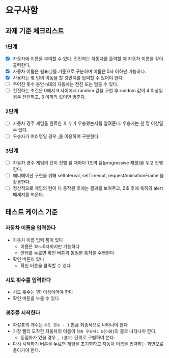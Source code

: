 # 요구사항

## 과제 기준 체크리스트

### 1단계

- [x] 자동차에 이름을 부여할 수 있다. 전진하는 자동차를 출력할 때 자동차 이름을 같이 출력한다.
- [x] 자동차 이름은 쉼표(,)를 기준으로 구분하며 이름은 5자 이하만 가능하다.
- [x] 사용자는 몇 번의 이동을 할 것인지를 입력할 수 있어야 한다.
- [ ] 주어진 횟수 동안 n대의 자동차는 전진 또는 멈출 수 있다.
- [ ] 전진하는 조건은 0에서 9 사이에서 random 값을 구한 후 random 값이 4 이상일 경우 전진하고, 3 이하의 값이면 멈춘다.

### 2단계

- [ ] 자동차 경주 게임을 완료한 후 누가 우승했는지를 알려준다. 우승자는 한 명 이상일 수 있다.
- [ ] 우승자가 여러명일 경우 ,를 이용하여 구분한다.

### 3단계

- [ ] 자동차 경주 게임의 턴이 진행 될 때마다 1초의 텀(progressive 재생)을 두고 진행한다.
- [ ] 애니메이션 구현을 위해 setInterval, setTimeout, requestAnimationFrame 을 활용한다.
- [ ] 정상적으로 게임의 턴이 다 동작된 후에는 결과를 보여주고, 2초 후에 축하의 alert 메세지를 띄운다.

## 테스트 케이스 기준

### 자동차 이름을 입력한다

- 자동차 이름 입력 폼이 있다
  - 이름은 1자~5자까지만 가능하다
  - 엔터를 누르면 확인 버튼과 동일한 동작을 수행한다
- 확인 버튼이 있다
  - 확인 버튼을 클릭할 수 있다

### 시도 횟수를 입력한다

- 시도 횟수는 1회 이상이어야 한다
- 확인 버튼을 누를 수 있다

### 경주를 시작한다

- 화살표의 개수는 `시도 횟수 - 1` 만큼 최종적으로 나타나야 한다
- 가장 빨리 도착한 자동차의 이름이 `최종 우승자: ${이름}`의 꼴로 나타나야 한다.
  - 동점자가 있을 경우 `, (콤마)` 단위로 구별하여 쓴다.
- 다시 시작하기 버튼을 누르면 게임을 초기화하고 자동차 이름을 입력하는 화면으로 돌아가야 한다.
